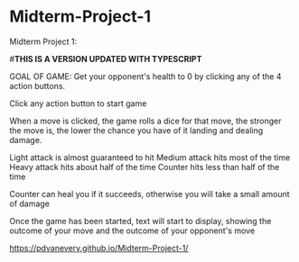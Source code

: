 # Midterm-Project-1
Midterm Project 1: 

#**THIS IS A VERSION UPDATED WITH TYPESCRIPT**

GOAL OF GAME: 
Get your opponent's health to 0 by clicking any of the 4 action buttons. 

Click any action button to start game

When a move is clicked, the game rolls a dice for that move, the stronger the move is, the lower the chance you have of it landing and dealing damage.

Light attack is almost guaranteed to hit
Medium attack hits most of the time
Heavy attack hits about half of the time
Counter hits less than half of the time

Counter can heal you if it succeeds, otherwise you will take a small amount of damage

Once the game has been started, text will start to display, showing the outcome of your move and the outcome of your opponent's move


https://pdvanevery.github.io/Midterm-Project-1/
